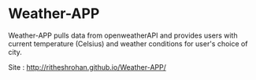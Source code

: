 # Weather-APP

Weather-APP pulls data from openweatherAPI and provides users with current temperature (Celsius) and weather conditions for user's choice of city.

Site : http://ritheshrohan.github.io/Weather-APP/

